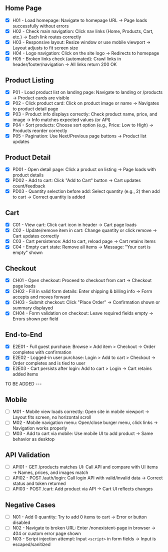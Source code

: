 ## Home Page

- [x] H01 - Load homepage: Navigate to homepage URL → Page loads successfully without errors
- [x] H02 - Check main navigation: Click nav links (Home, Products, Cart, etc.) → Each link routes correctly
- [x] H03 - Responsive layout: Resize window or use mobile viewport → Layout adjusts to fit screen size
- [x] H04 - Logo navigation: Click on the site logo → Redirects to homepage
- [x] H05 - Broken links check (automated): Crawl links in header/footer/navigation → All links return 200 OK

## Product Listing

- [x] P01 - Load product list on landing page: Navigate to landing or /products → Product cards are visible
- [x] P02 - Click product card: Click on product image or name → Navigates to product detail page
- [x] P03 - Product info displays correctly: Check product name, price, and image → Info matches expected values (or API)
- [X] P04 - Sort products: Choose sort option (e.g., Price: Low to High) → Products reorder correctly
- [X] P05 - Pagination: Use Next/Previous page buttons → Product list updates

## Product Detail

- [X] PD01 - Open detail page: Click a product on listing → Page loads with product details
- [X] PD02 - Add to cart: Click "Add to Cart" button → Cart updates count/feedback
- [X] PD03 - Quantity selection before add: Select quantity (e.g., 2) then add to cart → Correct quantity is added

## Cart

- [x] C01 - View cart: Click cart icon in header → Cart page loads
- [X] C02 - Update/remove item in cart: Change quantity or click remove → Cart updates correctly
- [X] C03 - Cart persistence: Add to cart, reload page → Cart retains items
- [X] C04 - Empty cart state: Remove all items → Message: "Your cart is empty" shown

## Checkout

- [X] CH01 - Open checkout: Proceed to checkout from cart → Checkout page loads
- [x] CH02 - Fill in valid form details: Enter shipping & billing info → Form accepts and moves forward
- [x] CH03 - Submit checkout: Click "Place Order" → Confirmation shown or summary displayed
- [x] CH04 - Form validation on checkout: Leave required fields empty → Errors shown per field

## End-to-End

- [x] E2E01 - Full guest purchase: Browse > Add item > Checkout → Order completes with confirmation
- [x] E2E02 - Logged-in user purchase: Login > Add to cart > Checkout → Order completes and is tied to user
- [x] E2E03 - Cart persists after login: Add to cart > Login → Cart retains added items

TO BE ADDED ---

## Mobile

- [ ] M01 - Mobile view loads correctly: Open site in mobile viewport → Layout fits screen, no horizontal scroll
- [ ] M02 - Mobile navigation menu: Open/close burger menu, click links → Navigation works properly
- [ ] M03 - Add to cart via mobile: Use mobile UI to add product → Same behavior as desktop

## API Validation

- [ ] API01 - GET /products matches UI: Call API and compare with UI items → Names, prices, and images match
- [ ] API02 - POST /auth/login: Call login API with valid/invalid data → Correct status and token returned
- [ ] API03 - POST /cart: Add product via API → Cart UI reflects changes

## Negative Cases

- [ ] N01 - Add 0 quantity: Try to add 0 items to cart → Error or button disabled
- [ ] N02 - Navigate to broken URL: Enter /nonexistent-page in browser → 404 or custom error page shown
- [ ] N03 - Script injection attempt: Input `<script>` in form fields → Input is escaped/sanitized
